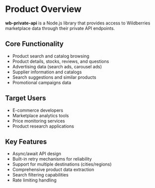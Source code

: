 # Product Overview

**wb-private-api** is a Node.js library that provides access to Wildberries marketplace data through their private API endpoints.

## Core Functionality
- Product search and catalog browsing
- Product details, stocks, reviews, and questions
- Advertising data (search ads, carousel ads)
- Supplier information and catalogs
- Search suggestions and similar products
- Promotional campaigns data

## Target Users
- E-commerce developers
- Marketplace analytics tools
- Price monitoring services
- Product research applications

## Key Features
- Async/await API design
- Built-in retry mechanisms for reliability
- Support for multiple destinations (cities/regions)
- Comprehensive product data extraction
- Search filtering capabilities
- Rate limiting handling